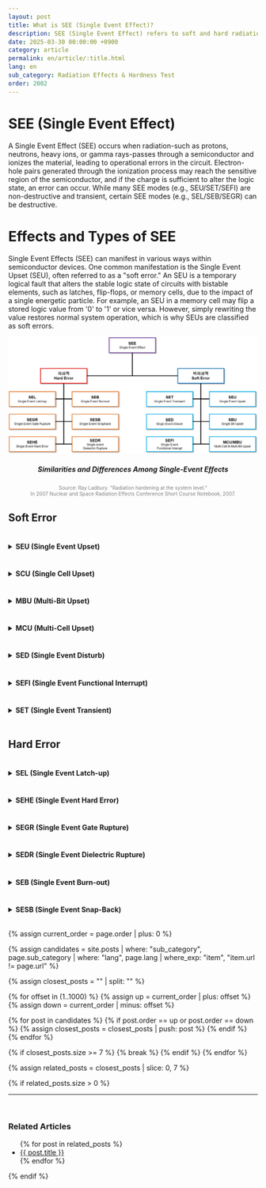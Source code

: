 ```yaml
---
layout: post
title: What is SEE (Single Event Effect)?
description: SEE (Single Event Effect) refers to soft and hard radiation-induced errors in semiconductors, including SEU, SEL, and SEB types.
date: 2025-03-30 00:00:00 +0900
category: article
permalink: en/article/:title.html
lang: en
sub_category: Radiation Effects & Hardness Test
order: 2002
---
```


# SEE (Single Event Effect)

A Single Event Effect (SEE) occurs when radiation-such as protons, neutrons, heavy ions, or gamma rays-passes through a semiconductor and ionizes the material, leading to operational errors in the circuit.
Electron-hole pairs generated through the ionization process may reach the sensitive region of the semiconductor, and if the charge is sufficient to alter the logic state, an error can occur.
While many SEE modes (e.g., SEU/SET/SEFI) are non-destructive and transient, certain SEE modes (e.g., SEL/SEB/SEGR) can be destructive.

# Effects and Types of SEE

Single Event Effects (SEE) can manifest in various ways within semiconductor devices. One common manifestation is the Single Event Upset (SEU), often referred to as a "soft error."
An SEU is a temporary logical fault that alters the stable logic state of circuits with bistable elements, such as latches, flip-flops, or memory cells, due to the impact of a single energetic particle.
For example, an SEU in a memory cell may flip a stored logic value from '0' to '1' or vice versa. However, simply rewriting the value restores normal system operation, which is why SEUs are classified as soft errors. <br/>

<p align="center"> 
  <img src="/assets/Articles/SEE체계도.webp" alt= "SEE structure diagram">
</p>

<div align="center"> 
<h5>Similarities and Differences Among Single-Event Effects</h5>
</div>

<p style="font-size: 10px; color: gray; text-align: center;">
Source: Ray Ladbury. "Radiation hardening at the system level."<br> In 2007 Nuclear and Space Radiation Effects Conference Short Course Notebook, 2007.</p>

<h2>Soft Error</h2>

<details>
<summary class="clickable-summary">
<h4  style="display:inline-block">
SEU (Single Event Upset)
</h4>
</summary>

A Single Event Upset (SEU) occurs when a single logic or information bit is flipped. If adjacent bits are affected simultaneously-either physically or logically-it may result in a multi-bit upset (MBU). SEUs involve changes in the logic state of storage elements such as memory cells, latches, or registers. <br/>

</details>

<details>
<summary class="clickable-summary">
<h4  style="display:inline-block">
SCU (Single Cell Upset)
</h4>
</summary>

A Single Cell Upset (SCU) is a form of SEU that affects only a single memory cell or logic element (e.g., latch, flip-flop), unlike an MCU which affects multiple cells.

<p align="center"> 
  <img src="/assets/Articles/SCU.webp">
</p>
<div align="center"> 
<h5>SCU</h5>
</div>
<br/>
</details>

<details>
<summary class="clickable-summary">
<h4  style="display:inline-block">
MBU (Multi-Bit Upset)
</h4>
</summary>
A Multi-Bit Upset (MBU) occurs when a single event causes multiple bit upsets within the same logic word (e.g., frame, column, or sector in FPGAs). It may also result in multiple single-bit upsets across adjacent words.
<br/>
</details>

<details>
<summary class="clickable-summary">
<h4  style="display:inline-block">
MCU (Multi-Cell Upset)
</h4>
</summary>
A Multi-Cell Upset (MCU) refers to a single event that simultaneously flips multiple physically adjacent cells, such as memory bits or flip-flops, in an integrated circuit.
<p align="center"> 
  <img src="/assets/Articles/MCU.webp">
</p>
<div align="center"> 
<h5>MCU</h5>
</div>
<br/>
</details>

<details>
<summary class="clickable-summary">
<h4  style="display:inline-block">
SED (Single Event Disturb)
</h4>
</summary>
A Single Event Disturb (SED) is a temporary instability in an SRAM cell that may eventually return to a stable state. It shares characteristics with SEUs, but may result in soft errors if the disturbance persists long enough to be read. SEDs appear as voltage transients due to ion-induced charge separation and are conceptually similar to SETs, but affect stored states.
<br/>
</details>

<details>
<summary class="clickable-summary">
<h4  style="display:inline-block">
SEFI (Single Event Functional Interrupt)
</h4>
</summary>
A Single Event Functional Interrupt (SEFI) is a type of SEE that disrupts system operation-such as by causing a reset or lock-up-without permanent damage. SEFIs often result from control bit upsets and can be recovered by reset or power cycling. Unlike SELs, SEFIs typically do not involve excessive current.
<br/>
</details>

<details>
<summary class="clickable-summary">
<h4  style="display:inline-block">
SET (Single Event Transient)
</h4>
</summary>
A Single Event Transient (SET) is a brief voltage glitch generated by a SEE in combinational logic. If latched during a clock edge, it may propagate as an error. Most SETs are suppressed by masking mechanisms, and only a small fraction result in actual upsets. In analog circuits, analog SETs (ASETs) can produce spurious signals that affect digital logic.
<br/>
</details>

<h2>Hard Error</h2>

<details>
<summary class="clickable-summary">
<h4  style="display:inline-block">
SEL (Single Event Latch-up)
</h4>
</summary>
A Single Event Latch-up (SEL) is a high-current state caused by the triggering of a parasitic thyristor structure. This condition persists until power is cycled and may lead to localized heating or damage. Micro-SELs may be non-destructive and difficult to detect.
<br/>
</details>

<details>
<summary class="clickable-summary">
<h4  style="display:inline-block">
SEHE (Single Event Hard Error)
</h4>
</summary>
A Single Event Hard Error (SEHE) refers to irreversible damage caused by a single radiation strike, such as dielectric or substrate breakdown, beyond typical SEU recovery mechanisms.
<br/>
</details>

<details>
<summary class="clickable-summary">
<h4  style="display:inline-block">
SEGR (Single Event Gate Rupture)
</h4>
</summary>
A Single Event Gate Rupture (SEGR) is a destructive event in a MOSFET where particle impact damages the gate oxide, resulting in increased leakage current and potential device failure.
<br/>
</details>

<details>
<summary class="clickable-summary">
<h4  style="display:inline-block">
SEDR (Single Event Dielectric Rupture)
</h4>
</summary>
A Single Event Dielectric Rupture (SEDR) involves the breakdown of dielectric material due to radiation. While observed in ground testing, SEDR has been observed mainly in ground tests and is rarely reported in flight data.
<br/>
</details>

<details>
<summary class="clickable-summary">
<h4  style="display:inline-block">
SEB (Single Event Burn-out)
</h4>
</summary>
A Single Event Burn-out (SEB) is a destructive high-current state triggered in power transistors by a single particle strike. The temperature dependence is device-dependent; some devices show reduced susceptibility at higher temperatures, while others do not..
<br/>
</details>

<details>
<summary class="clickable-summary">
<h4  style="display:inline-block">
SESB (Single Event Snap-Back)
</h4>
</summary>
A Single Event Snap-Back (SESB) is similar to SEL and occurs when avalanche multiplication activates a parasitic conduction path in a transistor, which remains active until the power is cycled.
</details>

<!-- 관련 글 자동화 -->
{% assign current_order = page.order | plus: 0 %}

{% assign candidates = site.posts 
  | where: "sub_category", page.sub_category 
  | where: "lang", page.lang 
  | where_exp: "item", "item.url != page.url" 
%}

{% assign closest_posts = "" | split: "" %}

{% for offset in (1..1000) %}
  {% assign up = current_order | plus: offset %}
  {% assign down = current_order | minus: offset %}

  {% for post in candidates %}
    {% if post.order == up or post.order == down %}
      {% assign closest_posts = closest_posts | push: post %}
    {% endif %}
  {% endfor %}

  {% if closest_posts.size >= 7 %}
    {% break %}
  {% endif %}
{% endfor %}

{% assign related_posts = closest_posts | slice: 0, 7 %}

{% if related_posts.size > 0 %}
  <hr>
  <br>
  <h3>Related Articles</h3>
  <ul>
    {% for post in related_posts %}
      <li><a href="{{ post.url }}">{{ post.title }}</a></li>
    {% endfor %}
  </ul>
{% endif %}

